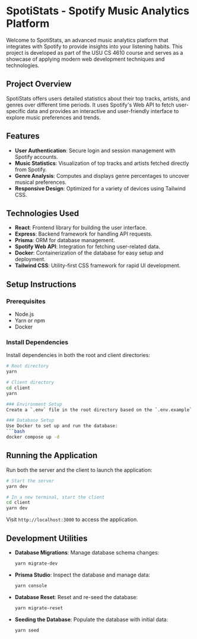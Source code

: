 # SpotiStats - Spotify Music Analytics Platform

Welcome to SpotiStats, an advanced music analytics platform that integrates with Spotify to provide insights into your listening habits. This project is developed as part of the USU CS 4610 course and serves as a showcase of applying modern web development techniques and technologies.

## Project Overview

SpotiStats offers users detailed statistics about their top tracks, artists, and genres over different time periods. It uses Spotify's Web API to fetch user-specific data and provides an interactive and user-friendly interface to explore music preferences and trends.

## Features

- **User Authentication**: Secure login and session management with Spotify accounts.
- **Music Statistics**: Visualization of top tracks and artists fetched directly from Spotify.
- **Genre Analysis**: Computes and displays genre percentages to uncover musical preferences.
- **Responsive Design**: Optimized for a variety of devices using Tailwind CSS.

## Technologies Used

- **React**: Frontend library for building the user interface.
- **Express**: Backend framework for handling API requests.
- **Prisma**: ORM for database management.
- **Spotify Web API**: Integration for fetching user-related data.
- **Docker**: Containerization of the database for easy setup and deployment.
- **Tailwind CSS**: Utility-first CSS framework for rapid UI development.

## Setup Instructions

### Prerequisites
- Node.js
- Yarn or npm
- Docker

### Install Dependencies
Install dependencies in both the root and client directories:
```bash
# Root directory
yarn

# Client directory
cd client
yarn

### Environment Setup
Create a `.env` file in the root directory based on the `.env.example` template. Adjust the environment variables according to your setup.

### Database Setup
Use Docker to set up and run the database:
```bash
docker compose up -d
```

## Running the Application
Run both the server and the client to launch the application:
```bash
# Start the server
yarn dev

# In a new terminal, start the client
cd client
yarn dev
```
Visit `http://localhost:3000` to access the application.

## Development Utilities

- **Database Migrations**: Manage database schema changes:
  ```bash
  yarn migrate-dev
  ```

- **Prisma Studio**: Inspect the database and manage data:
  ```bash
  yarn console
  ```

- **Database Reset**: Reset and re-seed the database:
  ```bash
  yarn migrate-reset
  ```

- **Seeding the Database**: Populate the database with initial data:
  ```bash
  yarn seed
  ```


```
